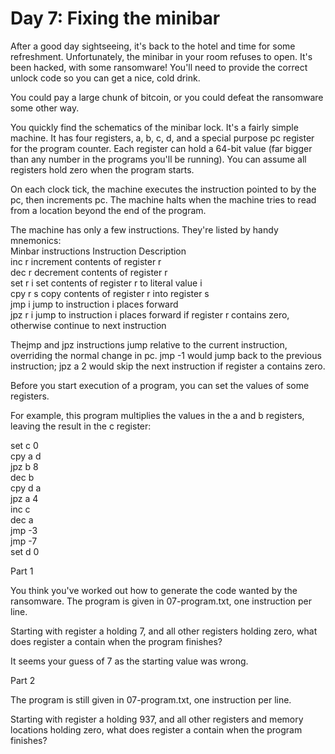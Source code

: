 # Day 7: Fixing the minibar

After a good day sightseeing, it's back to the hotel and time for some refreshment. Unfortunately, the minibar in your room refuses to open. It's been hacked, with some ransomware! You'll need to provide the correct unlock code so you can get a nice, cold drink.

You could pay a large chunk of bitcoin, or you could defeat the ransomware some other way. 

You quickly find the schematics of the minibar lock. It's a fairly simple machine. It has four registers, a, b, c, d, and a special purpose pc register for the program counter. Each register can hold a 64-bit value (far bigger than any number in the programs you'll be running). You can assume all registers hold zero when the program starts.

On each clock tick, the machine executes the instruction pointed to by the pc, then increments pc. The machine halts when the machine tries to read from a location beyond the end of the program.

The machine has only a few instructions. They're listed by handy mnemonics:  
Minbar instructions Instruction 	Description  
inc r 	increment contents of register r  
dec r 	decrement contents of register r  
set r i 	set contents of register r to literal value i  
cpy r s 	copy contents of register r into register s  
jmp i 	jump to instruction i places forward  
jpz r i 	jump to instruction i places forward if register r contains zero, otherwise continue to next instruction  

Thejmp and jpz instructions jump relative to the current instruction, overriding the normal change in pc. jmp -1 would jump back to the previous instruction; jpz a 2 would skip the next instruction if register a contains zero.

Before you start execution of a program, you can set the values of some registers.

For example, this program multiplies the values in the a and b registers, leaving the result in the c register:

set c 0  
cpy a d  
jpz b 8  
dec b  
cpy d a  
jpz a 4  
inc c  
dec a  
jmp -3  
jmp -7  
set d 0  

Part 1

You think you've worked out how to generate the code wanted by the ransomware. The program is given in 07-program.txt, one instruction per line. 

Starting with register a holding 7, and all other registers holding zero, what does register a contain when the program finishes?


It seems your guess of 7 as the starting value was wrong.

Part 2

The program is still given in 07-program.txt, one instruction per line. 

Starting with register a holding 937, and all other registers and memory locations holding zero, what does register a contain when the program finishes?
